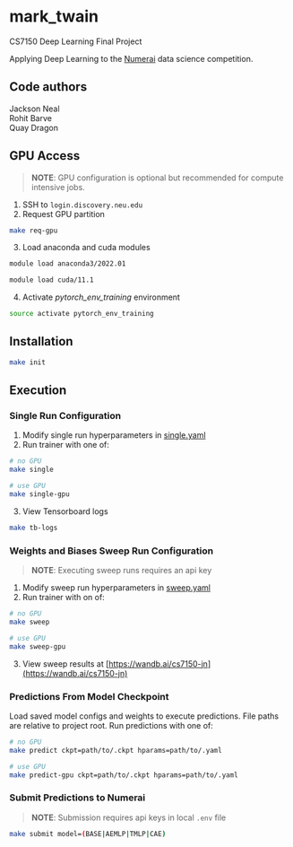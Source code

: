# mark_twain

CS7150 Deep Learning Final Project

Applying Deep Learning to the [Numerai](https://numer.ai/tournament) data science competition.

Code authors
------------
Jackson Neal  
Rohit Barve  
Quay Dragon

GPU Access
------------
> __NOTE__: GPU configuration is optional but recommended for compute intensive jobs.

1. SSH to `login.discovery.neu.edu`
2. Request GPU partition

```bash
make req-gpu
```

3. Load anaconda and cuda modules

```bash
module load anaconda3/2022.01
```

```bash
module load cuda/11.1
```

4. Activate *pytorch_env_training* environment
```bash
source activate pytorch_env_training
````

Installation
------------

```bash
make init
```

Execution
------------

### Single Run Configuration

1. Modify single run hyperparameters in [single.yaml](numerai/config/single.yaml)
2. Run trainer with one of:

```bash
# no GPU
make single
```

```bash
# use GPU
make single-gpu
```

3. View Tensorboard logs

```bash
make tb-logs
```

### Weights and Biases Sweep Run Configuration

> __NOTE__: Executing sweep runs requires an api key

1. Modify sweep run hyperparameters in [sweep.yaml](numerai/config/sweep.yaml)
2. Run trainer with on of:

```bash
# no GPU
make sweep
```

```bash
# use GPU
make sweep-gpu
```

3. View sweep results at [https://wandb.ai/cs7150-jn](https://wandb.ai/cs7150-jn)

### Predictions From Model Checkpoint

Load saved model configs and weights to execute predictions.  File paths are relative to project root.
Run predictions with one of:

```bash
# no GPU
make predict ckpt=path/to/.ckpt hparams=path/to/.yaml
```

```bash
# use GPU
make predict-gpu ckpt=path/to/.ckpt hparams=path/to/.yaml
```

### Submit Predictions to Numerai

> __NOTE__: Submission requires api keys in local `.env` file

```bash
make submit model=(BASE|AEMLP|TMLP|CAE)
```
